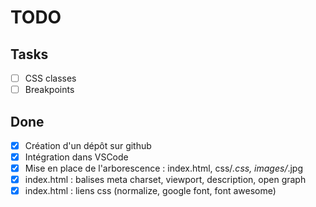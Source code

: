 # TODO

## Tasks
- [ ] CSS classes
- [ ] Breakpoints

## Done
- [x] Création d'un dépôt sur github
- [x] Intégration dans VSCode
- [x] Mise en place de l'arborescence  : index.html, css/*.css, images/*.jpg
- [x] index.html : balises meta charset, viewport, description, open graph
- [x] index.html : liens css (normalize, google font, font awesome)